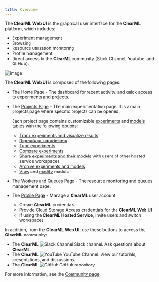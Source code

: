 ```yaml
---
title: Overview
---
```


The **ClearML Web UI** is the graphical user interface for the **ClearML** platform, which includes:
* Experiment management
* Browsing
* Resource utilization monitoring
* Profile management
* Direct access to the **ClearML** community (Slack Channel, Youtube, and GitHub).

![image](../img/webapp_screenshots.gif)


The **ClearML Web UI** is composed of the following pages:
* The [Home](webapp_home.md) Page - The dashboard for recent activity, and quick access to experiments and projects.
* The [Projects Page](webapp_projects_page.md) - The main experimentation page. It is a main projects page where specific projects can be opened.

  Each project page contains customizable [experiments](webapp_exp_table.md) and [models](webapp_model_table.md) tables
  with the following options:
    * [Track experiments and visualize results](webapp_exp_track_visual.md)
    * [Reproduce experiments](webapp_exp_reproducing.md)
    * [Tune experiments](webapp_exp_tuning.md)
    * [Compare experiments](webapp_exp_comparing.md)
    * [Share experiments and their models](webapp_exp_sharing.md) with users of other hosted service workspaces
    * [Archive experiments and models](webapp_archiving.md)
    * [View](webapp_model_viewing.md) and [modify](webapp_model_modifying.md) models

* The [Workers and Queues](webapp_workers_queues.md) Page - The resource monitoring and queues management page.
* The [Profile Page](webapp_profile.md) - Manage a **ClearML** user account:
  * Create **ClearML** credentials
  * Provide Cloud Storage Access credentials for the **ClearML Web UI**
  * If using the **ClearML Hosted Service**, invite users and switch workspaces

In addition, from the **ClearML Web UI**, use these buttons to access the **ClearML** community:

* The **ClearML** <img src="/docs/latest/icons/ico-slack-c.svg" alt="Slack Channel" className="icon size-md" /> Slack channel. Ask questions about **ClearML**.
* The **ClearML** <img src="/docs/latest/icons/ico-youtube.svg" alt="YouTube" className="icon size-md" /> YouTube Channel. View our tutorials, presentations, and discussions.
* The **ClearML** <img src="/docs/latest/icons/ico-github.svg" alt="GitHub" className="icon size-md" /> GitHub repository.



For more information, see the [Community page](../community.md).
